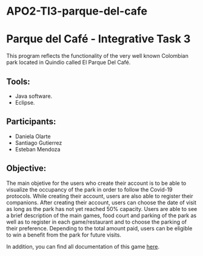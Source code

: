 # APO2-TI3-parque-del-cafe
# Parque del Café - Integrative Task 3

This program reflects the functionality of the very well known Colombian park located in Quindio called El Parque Del Café.

## Tools:
* Java software.
* Eclipse.

## Participants:
* Daniela Olarte
* Santiago Gutierrez
* Esteban Mendoza

## Objective: 

The main objetive for the users who create their account is to be able to visualize the occupancy of the park in order to follow the Covid-19 protocols. While creating their account, users are also able to register their companions. After creating their account, users can choose the date of visit as long as the park has not yet reached 50% capacity. Users are able to see a brief description of the main games, food court and parking of the park as well as to register in each game/restaurant and to choose the parking of their preference. Depending to the total amount paid, users can be eligible to win a benefit from the park for future visits. 

In addition, you can find all documentation of this game [here](https://github.com/danielaolarte123/TI2-snakes-and-ladders/tree/main/docs).
